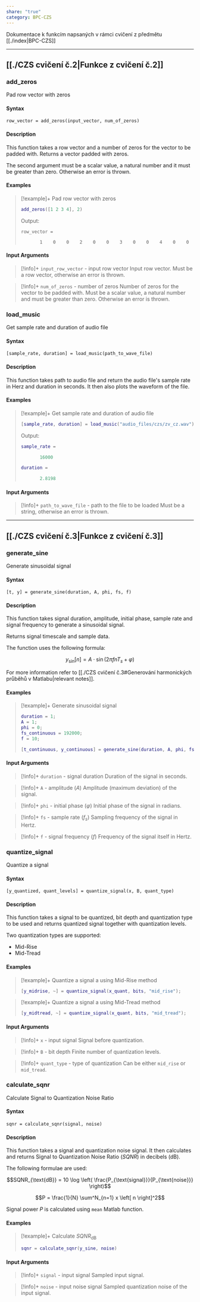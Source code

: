 ```yaml
---
share: "true"
category: BPC-CZS
---
```


Dokumentace k funkcím napsaných v rámci cvičení z předmětu [[./index|BPC-CZS]]

---


## [[./CZS cvičení č.2|Funkce z cvičení č.2]]


### add_zeros

Pad row vector with zeros

#### Syntax

<pre><code>row_vector = add_zeros(input_vector, num_of_zeros)</code></pre>

#### Description

This function takes a row vector and a number of zeros for the vector to be padded with. Returns a vector padded with zeros.

The second argument must be a scalar value, a natural number and it must be greater than zero. Otherwise an error is thrown.

#### Examples

> [!example]+ Pad row vector with zeros
> ```matlab
> add_zeros([1 2 3 4], 2)
> ```
> 
> Output:
> 
> ```
> row_vector =
> 
>        1    0    0    2    0    0    3    0    0    4    0    0
> ```

#### Input Arguments

> [!info]+ `input_row_vector` - input row vector
> Input row vector. Must be a row vector, otherwise an error is thrown.

> [!info]+ `num_of_zeros` - number of zeros
> Number of zeros for the vector to be padded with. Must be a scalar value, a natural number and must be greater than zero. Otherwise an error is thrown.

### load_music

Get sample rate and duration of audio file

#### Syntax

<pre><code>[sample_rate, duration] = load_music(path_to_wave_file)</code></pre>

#### Description

This function takes path to audio file and return the audio file's sample rate in Herz and duration in seconds. It then also plots the waveform of the file.

#### Examples

> [!example]+ Get sample rate and duration of audio file
> ```matlab
> [sample_rate, duration] = load_music("audio_files/czs/zv_cz.wav")
> ```
>
> Output:
> ```matlab
> sample_rate =
> 
>        16000
>
>duration =
>
>        2.8198
> ```

#### Input Arguments

> [!info]+ `path_to_wave_file` - path to the file to be loaded
> Must be a string, otherwise an error is thrown.

---

## [[./CZS cvičení č.3|Funkce z cvičení č.3]]

### generate_sine

Generate sinusoidal signal

#### Syntax

<pre><code>[t, y] = generate_sine(duration, A, phi, fs, f)</code></pre>

#### Description

This function takes signal duration, amplitude, initial phase, sample rate and signal frequency to generate a sinusoidal signal.

Returns signal timescale and sample data.

The function uses the following formula:

$$y_{\sin} [n] = A \cdot \sin (2 \pi f n T_s + \varphi)$$

For more information refer to [[./CZS cvičení č.3#Generování harmonických průběhů v Matlabu|relevant notes]].

#### Examples

> [!example]+ Generate sinusoidal signal
> ```matlab
> duration = 1;
> A = 1;
> phi = 0;
> fs_continuous = 192000;
> f = 10;
>
> [t_continuous, y_continuous] = generate_sine(duration, A, phi, fs_continuous, f);
> ```

#### Input Arguments

> [!info]+ `duration` - signal duration
> Duration of the signal in seconds.

> [!info]+ `A` - amplitude ($A$)
> Amplitude (maximum deviation) of the signal.

> [!info]+ `phi` - initial phase ($\varphi$)
> Initial phase of the signal in radians.

> [!info]+ `fs` - sample rate ($f_s$)
> Sampling frequency of the signal in Hertz.

> [!info]+ `f` - signal frequency ($f$)
> Frequency of the signal itself in Hertz.

### quantize_signal

Quantize a signal

#### Syntax

<pre><code>[y_quantized, quant_levels] = quantize_signal(x, B, quant_type)</code></pre>

#### Description

This function takes a signal to be quantized, bit depth and quantization type to be used and returns quantized signal together with quantization levels.

Two quantization types are supported:
- Mid-Rise
- Mid-Tread

#### Examples

> [!example]+ Quantize a signal a using Mid-Rise method
> ```matlab
> [y_midrise, ~] = quantize_signal(x_quant, bits, "mid_rise");
> ```

> [!example]+ Quantize a signal a using Mid-Tread method
> ```matlab
> [y_midtread, ~] = quantize_signal(x_quant, bits, "mid_tread");
> ```

#### Input Arguments

> [!info]+ `x` - input signal
> Signal before quantization.

> [!info]+ `B` - bit depth
> Finite number of quantization levels.

> [!info]+ `quant_type` - type of quantization
> Can be either `mid_rise` or `mid_tread`.

### calculate_sqnr

Calculate Signal to Quantization Noise Ratio

#### Syntax

<pre><code>sqnr = calculate_sqnr(signal, noise)</code></pre>

#### Description

This function takes a signal and quantization noise signal. It then calculates and returns Signal to Quantization Noise Ratio ($SQNR$) in decibels (dB).

The following formulae are used:

$$SQNR_{\text{dB}} = 10 \log \left( \frac{P_{\text{signal}}}{P_{\text{noise}}} \right)$$

$$P = \frac{1}{N} \sum^N_{n=1} x \left[ n \right]^2$$

Signal power $P$ is calculated using `mean` Matlab function.

#### Examples

> [!example]+ Calculate $SQNR_{\text{dB}}$
> ```matlab
> sqnr = calculate_sqnr(y_sine, noise)
> ```

#### Input Arguments

> [!info]+ `signal` - input signal
> Sampled input signal.

> [!info]+ `noise` - input noise signal
> Sampled quantization noise of the input signal.

